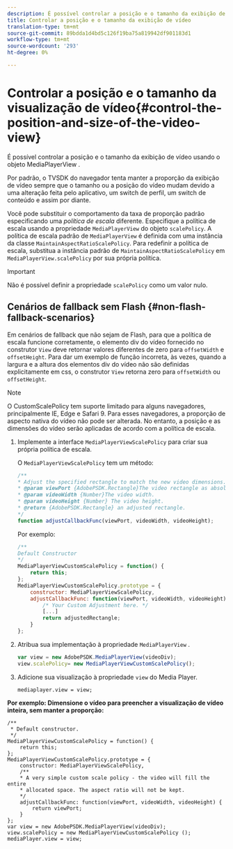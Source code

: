 ```yaml
---
description: É possível controlar a posição e o tamanho da exibição de vídeo usando o objeto MediaPlayerView .
title: Controlar a posição e o tamanho da exibição de vídeo
translation-type: tm+mt
source-git-commit: 89bdda1d4bd5c126f19ba75a819942df901183d1
workflow-type: tm+mt
source-wordcount: '293'
ht-degree: 0%

---
```



# Controlar a posição e o tamanho da visualização de vídeo{#control-the-position-and-size-of-the-video-view}

É possível controlar a posição e o tamanho da exibição de vídeo usando o objeto MediaPlayerView .

Por padrão, o TVSDK do navegador tenta manter a proporção da exibição de vídeo sempre que o tamanho ou a posição do vídeo mudam devido a uma alteração feita pelo aplicativo, um switch de perfil, um switch de conteúdo e assim por diante.

Você pode substituir o comportamento da taxa de proporção padrão especificando uma *política de escala* diferente. Especifique a política de escala usando a propriedade `MediaPlayerView` do objeto `scalePolicy`. A política de escala padrão de `MediaPlayerView` é definida com uma instância da classe `MaintainAspectRatioScalePolicy`. Para redefinir a política de escala, substitua a instância padrão de `MaintainAspectRatioScalePolicy` em `MediaPlayerView.scalePolicy` por sua própria política.

>[!IMPORTANT]
>
>Não é possível definir a propriedade `scalePolicy` como um valor nulo.

## Cenários de fallback sem Flash {#non-flash-fallback-scenarios}

Em cenários de fallback que não sejam de Flash, para que a política de escala funcione corretamente, o elemento div do vídeo fornecido no construtor `View` deve retornar valores diferentes de zero para `offsetWidth` e `offsetHeight`. Para dar um exemplo de função incorreta, às vezes, quando a largura e a altura dos elementos div do vídeo não são definidas explicitamente em css, o construtor `View` retorna zero para `offsetWidth` ou `offsetHeight`.

>[!NOTE]
>
>O CustomScalePolicy tem suporte limitado para alguns navegadores, principalmente IE, Edge e Safari 9. Para esses navegadores, a proporção de aspecto nativa do vídeo não pode ser alterada. No entanto, a posição e as dimensões do vídeo serão aplicadas de acordo com a política de escala.

1. Implemente a interface `MediaPlayerViewScalePolicy` para criar sua própria política de escala.

   O `MediaPlayerViewScalePolicy` tem um método:

   ```js
   /** 
   * Adjust the specified rectangle to match the new video dimensions. 
   * @param viewPort {AdobePSDK.Rectangle}The video rectangle as absolute position. 
   * @param videoWidth {Number}The video width. 
   * @param videoHeight {Number} The video height. 
   * @return {AdobePSDK.Rectangle} an adjusted rectangle. 
   */ 
   function adjustCallbackFunc(viewPort, videoWidth, videoHeight);
   ```

   Por exemplo:

   ```js
   /** 
   Default Constructor 
   */ 
   MediaPlayerViewCustomScalePolicy = function() { 
       return this; 
   }; 
   MediaPlayerViewCustomScalePolicy.prototype = { 
       constructor: MediaPlayerViewScalePolicy, 
       adjustCallbackFunc: function(viewPort, videoWidth, videoHeight) { 
           /* Your Custom Adjustment here. */ 
           [...] 
           return adjustedRectangle; 
       } 
   };
   ```

1. Atribua sua implementação à propriedade `MediaPlayerView` .

   ```js
   var view = new AdobePSDK.MediaPlayerView(videoDiv); 
   view.scalePolicy= new MediaPlayerViewCustomScalePolicy();
   ```

1. Adicione sua visualização à propriedade `view` do Media Player.

   ```
   mediaplayer.view = view;
   ```

<!--<a id="example_ABCD79AE29DB4A668F9A8B729FE44AF9"></a>-->

**Por exemplo: Dimensione o vídeo para preencher a visualização de vídeo inteira, sem manter a proporção:**

```
/** 
 * Default constructor. 
 */ 
MediaPlayerViewCustomScalePolicy = function() { 
    return this; 
}; 
MediaPlayerViewCustomScalePolicy.prototype = { 
    constructor: MediaPlayerViewScalePolicy, 
    /** 
    * A very simple custom scale policy - the video will fill the entire 
    * allocated space. The aspect ratio will not be kept. 
    */ 
    adjustCallbackFunc: function(viewPort, videoWidth, videoHeight) { 
        return viewPort; 
    } 
}; 
var view = new AdobePSDK.MediaPlayerView(videoDiv); 
view.scalePolicy = new MediaPlayerViewCustomScalePolicy (); 
mediaPlayer.view = view;
```

